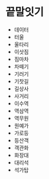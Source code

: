 # 끝말잇기

- 데이터
- 터울
- 울타리
- 이삿짐
- 짐마차
- 차떼기
- 기러기
- 기찻길
- 길상사
- 사거리
- 이수역
- 역삼역
- 역무원
- 원예가
- 가로등
- 등산객
- 객관화
- 화장대
- 대리석
- 석가탑